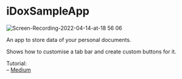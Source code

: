 # iDoxSampleApp

![Screen-Recording-2022-04-14-at-18 56 06](https://user-images.githubusercontent.com/89708428/163439230-8a0bcb91-8d75-49fc-b697-33b8293467f0.gif)


An app to store data of your personal documents.

Shows how to customise a tab bar and create custom buttons for it.

Tutorial: <br>
– [Medium](https://betterprogramming.pub/how-to-create-a-nice-uitabbar-for-your-ios-app-using-swift-5-pt-1-f9d2d5450909)
